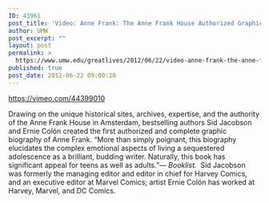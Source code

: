 ```yaml
---
ID: 43961
post_title: 'Video: Anne Frank: The Anne Frank House Authorized Graphic Biography'
author: UMW
post_excerpt: ""
layout: post
permalink: >
  https://www.umw.edu/greatlives/2012/06/22/video-anne-frank-the-anne-frank-house-authorized-graphic-biography/
published: true
post_date: 2012-06-22 09:00:10
---
```

https://vimeo.com/44399010

Drawing on the unique historical sites, archives, expertise, and the authority of the Anne Frank House in Amsterdam, bestselling authors Sid Jacobson and Ernie Colón created the first authorized and complete graphic biography of Anne Frank. “More than simply poignant, this biography elucidates the complex emotional aspects of living a sequestered adolescence as a brilliant, budding writer. Naturally, this book has significant appeal for teens as well as adults.”— <em>Booklist.  </em>Sid Jacobson was formerly the managing editor and editor in chief for Harvey Comics, and an executive editor at Marvel Comics; artist Ernie Colón has worked at Harvey, Marvel, and DC Comics.